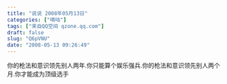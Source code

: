 ```yaml
---
title: "说说 2008年05月13日"
categories: ["嘀咕"]
tags: ["来自QQ空间 qzone.qq.com"]
draft: false
slug: "Q6pVNU"
date: "2008-05-13 09:26:49"
---
```


你的枪法和意识领先别人两年.你只能算个娱乐强兵.你的枪法和意识领先别人两个月.你才能成为顶级选手
